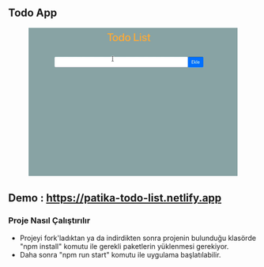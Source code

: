 ## Todo App

<p align="center">
  <img src="todo-app.gif" alt="Todo List App"/>
</p>


## Demo : https://patika-todo-list.netlify.app

### Proje Nasıl Çalıştırılır

- Projeyi fork'ladıktan ya da indirdikten sonra projenin bulunduğu klasörde "npm install" komutu ile gerekli paketlerin yüklenmesi gerekiyor.
- Daha sonra "npm run start" komutu ile uygulama başlatılabilir.
